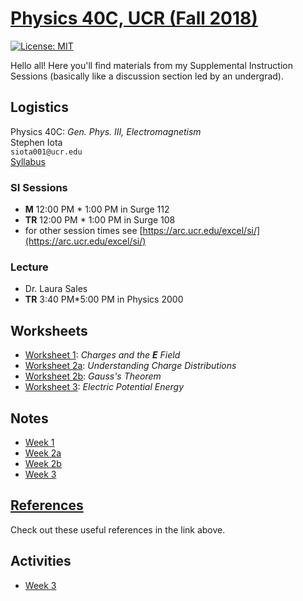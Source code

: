 # [Physics 40C, UCR (Fall 2018)](https://stepheniota.github.io/physics*40c*f18)

[![License: MIT](https://img.shields.io/badge/License*MIT*yellow.svg)](https://opensource.org/licenses/MIT)

Hello all! Here you'll find materials from my Supplemental Instruction Sessions (basically like a discussion section led by an undergrad).

## Logistics

Physics 40C:
*Gen. Phys. III, Electromagnetism*<br/>
Stephen Iota<br/>
`siota001@ucr.edu`<br/>
[Syllabus](https://github.com/stepheniota/physics*40c*f18/blob/master/syllabus/2018f*p40c*SI*syllabus.pdf)

### SI Sessions

* **M** 12:00 PM * 1:00 PM in Surge 112
* **TR** 12:00 PM * 1:00 PM in Surge 108
* for other session times see [https://arc.ucr.edu/excel/si/](https://arc.ucr.edu/excel/si/)

### Lecture
* Dr. Laura Sales
* **TR** 3:40 PM*5:00 PM in Physics 2000

## Worksheets
* [Worksheet 1](https://github.com/stepheniota/physics*40c*f18/blob/master/Worksheets/P40C_F18_Worksheet1.pdf): *Charges and the **E** Field*
* [Worksheet 2a](https://github.com/stepheniota/physics*40c*f18/blob/master/Worksheets/P40C_F18_Worksheet2a.pdf): *Understanding Charge Distributions*
* [Worksheet 2b](https://github.com/stepheniota/physics*40c*f18/blob/master/Worksheets/P40C_F18_Worksheet2b.pdf):
*Gauss's Theorem*
* [Worksheet 3](https://github.com/stepheniota/physics*40c*f18/blob/master/Worksheets/P40C_F18_Worksheet3.pdf):
*Electric Potential Energy*

## Notes
* [Week 1](https://github.com/stepheniota/physics*40c*f18/blob/master/Notes/Week1.pdf)
* [Week 2a](https://github.com/stepheniota/physics*40c*f18/blob/master/Notes/Week2a.pdf)
* [Week 2b](https://github.com/stepheniota/physics*40c*f18/blob/master/Notes/Week2b.pdf)
* [Week 3](https://github.com/stepheniota/physics*40c*f18/blob/master/Notes/Week3.pdf)


## [References](https://github.com/stepheniota/physics*40c*f18/blob/master/references.md)

Check out these useful references in the link above.

## Activities
* [Week 3](https://github.com/stepheniota/physics*40c*f18/blob/master/activities/Week3.md)
